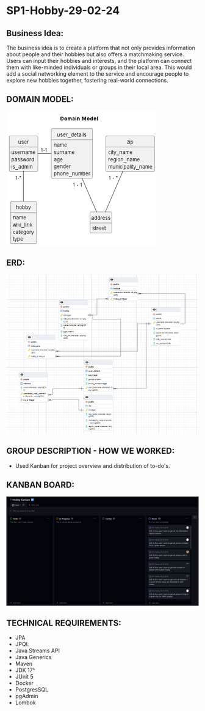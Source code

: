 # SP1-Hobby-29-02-24

## Business Idea:
The business idea is to create a platform that not only provides information about people and their hobbies but also offers a matchmaking service. Users can input their hobbies and interests, and the platform can connect them with like-minded individuals or groups in their local area. This would add a social networking element to the service and encourage people to explore new hobbies together, fostering real-world connections.

## DOMAIN MODEL:
![sp1.hobby/src/main/java/cphbusiness/groupone/docs/DomainModel-Domain_Model-Final.png](sp1.hobby/src/main/java/cphbusiness/groupone/docs/DomainModel-Domain_Model-Final.png)

## ERD:
![sp1.hobby/src/main/java/cphbusiness/groupone/docs/ERD010324.png](sp1.hobby/src/main/java/cphbusiness/groupone/docs/ERD010324.png)

## GROUP DESCRIPTION - HOW WE WORKED:

- Used Kanban for project overview and distribution of to-do's.

## KANBAN BOARD:
![sp1.hobby/src/main/java/cphbusiness/groupone/docs/KanbanBoard.png](sp1.hobby/src/main/java/cphbusiness/groupone/docs/KanbanBoard.png)

## TECHNICAL REQUIREMENTS:

- JPA
- JPQL
- Java Streams API
- Java Generics
- Maven
- JDK 17^
- JUnit 5
- Docker
- PostgresSQL
- pgAdmin
- Lombok
